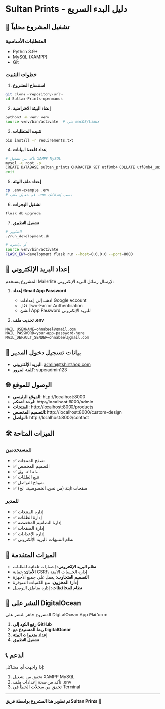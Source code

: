 # Sultan Prints - دليل البدء السريع

## 🚀 تشغيل المشروع محلياً

### المتطلبات الأساسية
- Python 3.9+
- MySQL (XAMPP)
- Git

### خطوات التثبيت

1. **استنساخ المشروع**
```bash
git clone <repository-url>
cd Sultan-Prints-openmanus
```

2. **إنشاء البيئة الافتراضية**
```bash
python3 -m venv venv
source venv/bin/activate  # على macOS/Linux
```

3. **تثبيت المتطلبات**
```bash
pip install -r requirements.txt
```

4. **إعداد قاعدة البيانات**
```bash
# تأكد من تشغيل XAMPP MySQL
mysql -u root -p
CREATE DATABASE sultan_prints CHARACTER SET utf8mb4 COLLATE utf8mb4_unicode_ci;
exit
```

5. **إعداد ملف البيئة**
```bash
cp .env-example .env
# قم بتعديل ملف .env حسب إعداداتك
```

6. **تشغيل الهجرات**
```bash
flask db upgrade
```

7. **تشغيل التطبيق**
```bash
# للتطوير
./run_development.sh

# أو مباشرة
source venv/bin/activate
FLASK_ENV=development flask run --host=0.0.0.0 --port=8000
```

## 📧 إعداد البريد الإلكتروني

المشروع يستخدم Mailerlite لإرسال رسائل البريد الإلكتروني:

1. **إعداد Gmail App Password**
   - اذهب إلى إعدادات Google Account
   - فعّل Two-Factor Authentication
   - أنشئ App Password للبريد الإلكتروني

2. **تحديث ملف .env**
```env
MAIL_USERNAME=ohnabeel@gmail.com
MAIL_PASSWORD=your-app-password-here
MAIL_DEFAULT_SENDER=ohnabeel@gmail.com
```

## 🔐 بيانات تسجيل دخول المدير

- **البريد الإلكتروني**: admin@tshirtshop.com
- **كلمة المرور**: superadmin123

## 🌐 الوصول للموقع

- **الموقع الرئيسي**: http://localhost:8000
- **لوحة التحكم**: http://localhost:8000/admin
- **المنتجات**: http://localhost:8000/products
- **التصميم المخصص**: http://localhost:8000/custom-design
- **التواصل**: http://localhost:8000/contact

## 🛠️ الميزات المتاحة

### للمستخدمين
- ✅ تصفح المنتجات
- ✅ التصميم المخصص
- ✅ سلة التسوق
- ✅ تتبع الطلبات
- ✅ نموذج التواصل
- ✅ صفحات ثابتة (من نحن، الخصوصية، إلخ)

### للمدير
- ✅ إدارة المنتجات
- ✅ إدارة الطلبات
- ✅ إدارة التصاميم المخصصة
- ✅ إدارة الصفحات
- ✅ إدارة الإعدادات
- ✅ نظام التنبيهات بالبريد الإلكتروني

## 📱 الميزات المتقدمة

- **نظام البريد الإلكتروني**: إشعارات تلقائية للطلبات
- **الأمان**: حماية CSRF، إدارة الجلسات الآمنة
- **التصميم المتجاوب**: يعمل على جميع الأجهزة
- **إدارة المخزون**: تتبع الكميات المتوفرة
- **نظام المحافظات**: إدارة مناطق التوصيل

## 🚀 النشر على DigitalOcean

المشروع جاهز للنشر على DigitalOcean App Platform:

1. **رفع الكود إلى GitHub**
2. **ربط المستودع مع DigitalOcean**
3. **إعداد متغيرات البيئة**
4. **تشغيل التطبيق**

## 📞 الدعم

إذا واجهت أي مشاكل:
1. تحقق من تشغيل XAMPP MySQL
2. تأكد من صحة إعدادات ملف .env
3. تحقق من سجلات الخطأ في Terminal

---

**تم تطوير هذا المشروع بواسطة فريق Sultan Prints** 🎨 